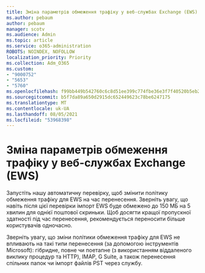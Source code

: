 ```yaml
---
title: Зміна параметрів обмеження трафіку у веб-службах Exchange (EWS)
ms.author: pebaum
author: pebaum
manager: scotv
ms.audience: Admin
ms.topic: article
ms.service: o365-administration
ROBOTS: NOINDEX, NOFOLLOW
localization_priority: Priority
ms.collection: Adm_O365
ms.custom:
- "9000752"
- "5653"
- "5760"
ms.openlocfilehash: f99bb449b542760c6c8d51ee399c774fbe36e3f7f40520b5eb23f39d9d7c08dd
ms.sourcegitcommit: b5f7da89a650d2915dc652449623c78be6247175
ms.translationtype: MT
ms.contentlocale: uk-UA
ms.lasthandoff: 08/05/2021
ms.locfileid: "53968398"
---
```

# <a name="changing-ews-throttling-settings"></a>Зміна параметрів обмеження трафіку у веб-службах Exchange (EWS)

Запустіть нашу автоматичну перевірку, щоб змінити політику обмеження трафіку для EWS на час перенесення. Зверніть увагу, що навіть після цієї перевірки імпорт EWS буде обмежено до 150 МБ на 5 хвилин для однієї поштової скриньки. Щоб досягти кращої пропускної здатності під час перенесення, рекомендується переносити більше користувачів одночасно.

Зверніть увагу, що зміни політики обмеження трафіку для EWS не впливають на такі типи перенесення (за допомогою інструментів Microsoft): гібридне, повне чи поетапне (з використанням віддаленого виклику процедур та HTTP), IMAP, G Suite, а також перенесення спільних папок чи імпорт файлів PST через службу.